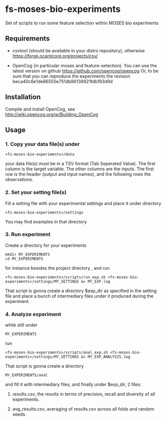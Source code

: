 fs-moses-bio-experiments
========================

Set of scripts to run some feature selection within MOSES bio experiments

Requirements
------------

- csvtool (should be available in your distro repository), otherwise
  https://forge.ocamlcore.org/projects/csv/

- OpenCog (in particular moses and feature-selection). You can use the
  latest version on github https://github.com/opencog/opencog
  Or, to be sure that you can reproduce the experiments the revision
  beca40c6e1de86550e751db86138921fdb193d9d

Installation
------------

Compile and install OpenCog, see http://wiki.opencog.org/w/Building_OpenCog

Usage
-----

### 1. Copy your data file(s) under

    <fs-moses-bio-experiments>/data
    
your data file(s) must be in a TSV format (Tab Seperated Value). The
first column is the target variable. The other columns are the
inputs. The first row is the header (output and input names), and the
following rows the observations.

### 2. Set your setting file(s)
Fill a setting file with your experimental settings and place it under
directory

    <fs-moses-bio-experiments>/settings
    
You may find examples in that directory

### 3. Run experiment

Create a directory for your experiments

    mkdir MY_EXPERIMENTS
    cd MY_EXPERIMENTS

for instance besides the project directory <fs-moses-bio-experiments>, and run

    <fs-moses-bio-experiments>/scripts/run_exp.sh <fs-moses-bio-experiments>/settings/MY_SETTINGS &> MY_EXP.log

That script is gonna create a directory $exp_dir as specified in the
setting file and place a bunch of intermediary files under it produced
during the experiment.

### 4. Analyze experiment

while still under

    MY_EXPERIMENTS
    
run

    <fs-moses-bio-experiments>/scripts/anal_exp.sh <fs-moses-bio-experiments>/settings/MY_SETTINGS &> MY_EXP_ANALYSIS.log

That script is gonna create a directory

    MY_EXPERIMENTS/anal

and fill it with intermediary files, and finally under $exp_dir, 2
files:

1. results.csv, the results in terms of precision, recall and
diversity of all experiments.

2. avg_results.csv, averaging of results.csv across all folds and
random seeds.
